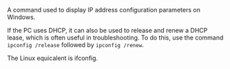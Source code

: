 A command used to display IP address configuration parameters on Windows.

If the PC uses DHCP, it can also be used to release and renew a DHCP lease, which is often useful in troubleshooting. To do this, use the command `ipconfig /release` followed by `ipconfig /renew`.

The Linux equicalent is ifconfig.